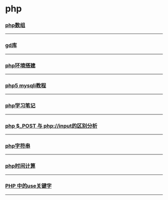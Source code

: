 php
===

### [php数组](array)

---

### [gd库](gd)

---

### [php环境搭建](install)

---

### [php5 mysqli教程](mysqli)

---

### [php学习笔记](note)

---

### [php $_POST 与 php://input的区别分析](post-input)

---

### [php字符串](string)

---

### [php时间计算](time)

---

### [PHP 中的use关键字](use)

---
